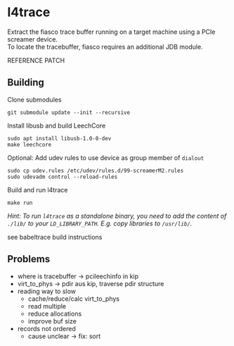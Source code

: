 # l4trace

Extract the fiasco trace buffer running on a target machine using a
PCIe screamer device. \
To locate the tracebuffer, fiasco requires an additional JDB module.

REFERENCE PATCH

## Building
Clone submodules
```
git submodule update --init --recursive
```

Install libusb and build LeechCore
```
sudo apt install libusb-1.0-0-dev 
make leechcore
```

Optional: Add udev rules to use device as group member of `dialout`
```
sudo cp udev.rules /etc/udev/rules.d/99-screamerM2.rules
sudo udevadm control --reload-rules
```

Build and run l4trace
```
make run
```
*Hint: To run `l4trace` as a standalone binary, you need to add
the content of `./lib/` to your `LD_LIBRARY_PATH`.
E.g. copy libraries to `/usr/lib/`.*

see babeltrace build instructions

## Problems
- where is tracebuffer -> pcileechinfo in kip
- virt_to_phys -> pdir aus kip, traverse pdir structure
- reading way to slow
	- cache/reduce/calc virt_to_phys
	- read multiple
	- reduce allocations
	- improve buf size
- records not ordered
	- cause unclear
	-> fix: sort
